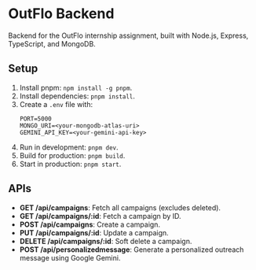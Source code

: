 # OutFlo Backend

Backend for the OutFlo internship assignment, built with Node.js, Express, TypeScript, and MongoDB.

## Setup
1. Install pnpm: `npm install -g pnpm`.
2. Install dependencies: `pnpm install`.
3. Create a `.env` file with:
   ```
   PORT=5000
   MONGO_URI=<your-mongodb-atlas-uri>
   GEMINI_API_KEY=<your-gemini-api-key>
   ```
4. Run in development: `pnpm dev`.
5. Build for production: `pnpm build`.
6. Start in production: `pnpm start`.

## APIs
- **GET /api/campaigns**: Fetch all campaigns (excludes deleted).
- **GET /api/campaigns/:id**: Fetch a campaign by ID.
- **POST /api/campaigns**: Create a campaign.
- **PUT /api/campaigns/:id**: Update a campaign.
- **DELETE /api/campaigns/:id**: Soft delete a campaign.
- **POST /api/personalizedmessage**: Generate a personalized outreach message using Google Gemini.